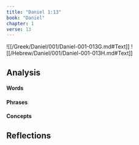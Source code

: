 ```yaml
---
title: "Daniel 1:13"
book: "Daniel"
chapter: 1
verse: 13
---
```

![[/Greek/Daniel/001/Daniel-001-013G.md#Text]]
![[/Hebrew/Daniel/001/Daniel-001-013H.md#Text]]

## Analysis

#### Words

#### Phrases

#### Concepts

## Reflections
